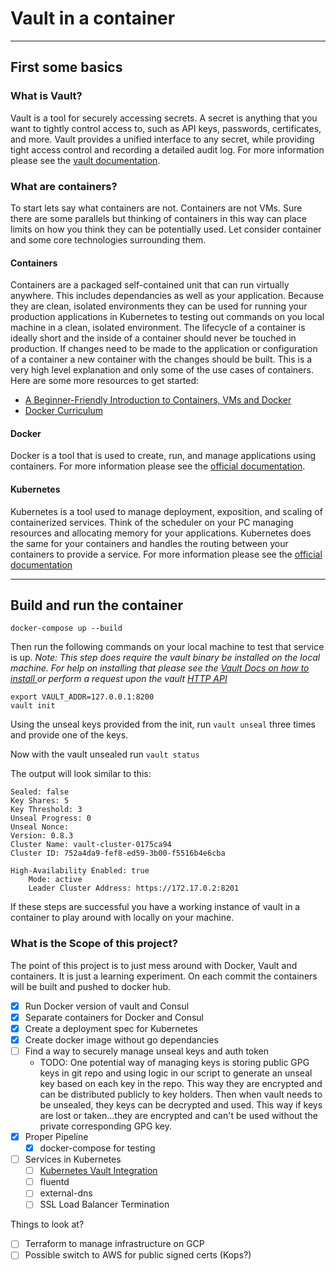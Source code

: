# Vault in a container

---

## First some basics

### What is Vault?

Vault is a tool for securely accessing secrets. A secret is anything that you want to tightly control access to, such as API keys, passwords, certificates, and more. Vault provides a unified interface to any secret, while providing tight access control and recording a detailed audit log. For more information please see the [vault documentation](https://www.vaultproject.io/docs/index.html).

### What are containers?

To start lets say what containers are not. Containers are not VMs. Sure there are some parallels but thinking of containers in this way can place limits on how you think they can be potentially used. Let consider container and some core technologies surrounding them.

#### Containers

Containers are a packaged self-contained unit that can run virtually anywhere. This includes dependancies as well as your application. Because they are clean, isolated environments they can be used for running your production applications in Kubernetes to testing out commands on you local machine in a clean, isolated environment. The lifecycle of a container is ideally short and the inside of a container should never be touched in production. If changes need to be made to the application or configuration of a container a new container with the changes should be built. This is a very high level explanation and only some of the use cases of containers. Here are some more resources to get started:

- [A Beginner-Friendly Introduction to Containers, VMs and Docker](https://medium.freecodecamp.org/a-beginner-friendly-introduction-to-containers-vms-and-docker-79a9e3e119b)
- [Docker Curriculum](https://docker-curriculum.com/)

#### Docker

Docker is a tool that is used to create, run, and manage applications using containers. For more information please see the [official documentation](https://docs.docker.com/).

#### Kubernetes

Kubernetes is a tool used to manage deployment, exposition, and scaling of containerized services. Think of the scheduler on your PC managing resources and allocating memory for your applications. Kubernetes does the same for your containers and handles the routing between your containers to provide a service. For more information please see the [official documentation](https://kubernetes.io/docs/home/)

---

## Build and run the container
```
docker-compose up --build
```
Then run the following commands on your local machine to test that service is up. _Note: This step does require the vault binary be installed on the local machine. For help on installing that please see the [Vault Docs on how to install ](https://www.vaultproject.io/docs/install/index.html) or perform a request upon the vault [HTTP API](https://www.vaultproject.io/api/index.html)_

```
export VAULT_ADDR=127.0.0.1:8200
vault init

```

Using the unseal keys provided from the init, run `vault unseal` three times and provide one of the keys.

Now with the vault unsealed run `vault status`

The output will look similar to this:
```
Sealed: false
Key Shares: 5
Key Threshold: 3
Unseal Progress: 0
Unseal Nonce:
Version: 0.8.3
Cluster Name: vault-cluster-0175ca94
Cluster ID: 752a4da9-fef8-ed59-3b00-f5516b4e6cba

High-Availability Enabled: true
	Mode: active
	Leader Cluster Address: https://172.17.0.2:8201
```

If these steps are successful you have a working instance of vault in a container to play around with locally on your machine.

### What is the Scope of this project?

The point of this project is to just mess around with Docker, Vault and containers. It is just a learning experiment. On each commit the containers will be built and pushed to docker hub.

- [x] Run Docker version of vault and Consul
- [x] Separate containers for Docker and Consul
- [x] Create a deployment spec for Kubernetes
- [x] Create docker image without go dependancies
- [ ] Find a way to securely manage unseal keys and auth token
	* TODO: One potential way of managing keys is storing public GPG keys in git repo and using logic in our script to generate an unseal key based on each key in the repo. This way they are encrypted and can be distributed publicly to key holders. Then when vault needs to be unsealed, they keys can be decrypted and used. This way if keys are lost or taken...they are encrypted and can't be used without the private corresponding GPG key.
- [x] Proper Pipeline
	- [x] docker-compose for testing
- [ ] Services in Kubernetes
	- [ ] [Kubernetes Vault Integration](https://github.com/Boostport/kubernetes-vault)
	- [ ] fluentd
	- [ ] external-dns
	- [ ] SSL Load Balancer Termination

Things to look at?

- [ ] Terraform to manage infrastructure on GCP
- [ ] Possible switch to AWS for public signed certs (Kops?)

